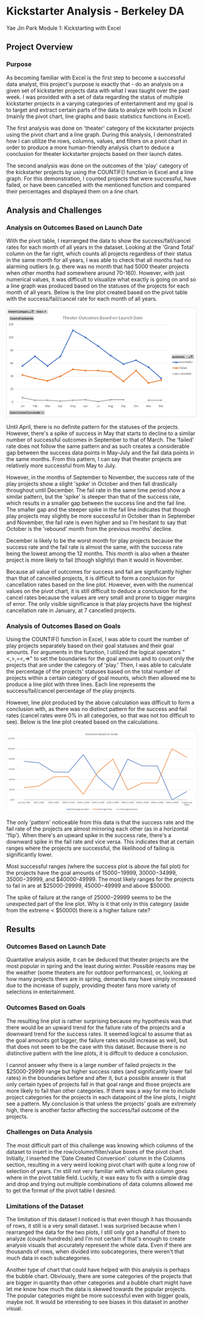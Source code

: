 # Kickstarter Analysis - Berkeley DA
Yae Jin Park
Module 1: Kickstarting with Excel

## Project Overview
### Purpose
As becoming familiar with Excel is the first step to become a successful data analyst, this project's purpose is exactly that - do an analysis on a given set of kickstarter projects data with what I was taught over the past week. I was provided with a set of data regarding the status of multiple kickstarter projects in a varying categories of entertainment and my goal is to target and extract certain parts of the data to analyze with tools in Excel (mainly the pivot chart, line graphs and basic statistics functions in Excel).

The first analysis was done on 'theater' category of the kickstarter projects using the pivot chart and a line graph.
During this analysis, I demonstrated how I can utilize the rows, columns, values, and filters on a pivot chart in order to produce a more human-friendly analysis chart to deduce a conclusion for theater kickstarter projects based on their launch dates.

The second analysis was done on the outcomes of the 'play' category of the kickstarter projects by using the COUNTIF() function in Excel and a line graph.
For this demonstration, I counted projects that were successful, have failed, or have been cancelled with the mentioned function and compared their percentages and displayed them on a line chart.

## Analysis and Challenges
### Analysis on Outcomes Based on Launch Date
With the pivot table, I rearranged the data to show the success/fail/cancel rates for each month of all years in the dataset. Looking at the 'Grand Total' column on the far right, which counts all projects regardless of their status in the same month for all years, I was able to check that all months had no alarming outliers (e.g. there was no month that had 5000 theater projects when other months had somewhere around 70-160). However, with just numerical values, it was difficult to visualize what exactly is going on and so a line graph was produced based on the statuses of the projects for each month of all years. Below is the line plot created based on the pivot table with the success/fail/cancel rate for each month of all years.

![Theater_Outcomes_vs_Launch](./resources/Theater_Outcomes_vs_Launch.png)

Until April, there is no definite pattern for the statuses of the projects. However, there's a spike of success in May that starts to decline to a similar number of successful outcomes in September to that of March. The 'failed' rate does not follow the same pattern and as such creates a considerable gap between the success data points in May-July and the fail data points in the same months. From this pattern, I can say that theater projects are relatively more successful from May to July. 

However, in the months of September to November, the success rate of the play projects show a slight 'spike' in October and then fall drastically throughout until December. The fail rate in the same time period show a similar pattern, but the 'spike' is steeper than that of the success rate, which results in a smaller gap between the success line and the fail line. The smaller gap and the steeper spike in the fail line indicates that though play projects may slightly be more successful in October than in September and November, the fail rate is even higher and so I'm hesitant to say that October is the 'rebound' month from the previous months' decline.

December is likely to be the worst month for play projects because the success rate and the fail rate is almost the same, with the success rate being the lowest among the 12 months. This month is also when a theater project is more likely to fail (though slightly) than it would in November.

Because all value of outcomes for success and fail are significantly higher than that of cancelled projects, it is difficult to form a conclusion for cancellation rates based on the line plot. However, even with the numerical values on the pivot chart, it is still difficult to deduce a conclusion for the cancel rates because the values are very small and prone to bigger margins of error. The only visible significance is that play projects have the highest cancellation rate in January, at 7 cancelled projects.

### Analysis of Outcomes Based on Goals
Using the COUNTIF() function in Excel, I was able to count the number of play projects separately based on their goal statuses and their goal amounts. For arguments in the function, I utilized the logical operators "<,>,=<,=>" to set the boundaries for the goal amounts and to count only the projects that are under the category of 'play.' Then, I was able to calculate the percentage of the projects' statuses based on the total number of projects within a certain category of goal mounts, which then allowed me to produce a line plot with three lines. Each line represents the success/fail/cancel percentage of the play projects.

However, line plot produced by the above calculation was difficult to form a conclusion with, as there was no distinct pattern for the success and fail rates (cancel rates were 0% in all categories, so that was not too difficult to see). Below is the line plot created based on the calculations.

![Outcomes_vs_Goals](./resources/Outcomes_vs_Goals.png)

The only 'pattern' noticeable from this data is that the success rate and the fail rate of the projects are almost mirroring each other (as in a horizontal 'flip'). When there's an upward spike in the success rate, there's a downward spike in the fail rate and vice versa. This indicates that at certain ranges where the projects are successful, the likelihood of failing is significantly lower.

Most successful ranges (where the success plot is above the fail plot) for the projects have the goal amounts of $15000-$19999, $30000-$34999, $35000-$39999, and $40000-49999. The most likely ranges for the projects to fail in are at $25000-29999, $45000-$49999 and above $50000.

The spike of failure at the range of $25000-$29999 seems to be the unexpected part of the line plot. Why is it that only in this category (aside from the extreme < $50000) there is a higher failure rate?

## Results
### Outcomes Based on Launch Date
Quantative analysis aside, it can be deduced that theater projects are the most popular in spring and the least during winter. Possible reasons may be the weather (some theaters are for outdoor performances), or, looking at how many projects there are in spring, demands may have simply increased due to the increase of supply, providing theater fans more variety of selections in entertainment.

### Outcomes Based on Goals
The resulting line plot is rather surprising because my hypothesis was that there would be an upward trend for the failure rate of the projects and a downward trend for the success rates. It seemed logical to assume that as the goal amounts got bigger, the failure rates would increase as well, but that does not seem to be the case with this dataset. Because there is no distinctive pattern with the line plots, it is diffcult to deduce a conclusion. 

I cannot answer why there is a large number of failed projects in the $25000-29999 range but higher success rates (and significantly lower fail rates) in the boundaries before and after it, but a possible answer is that only certain types of projects fall in that goal range and those projects are more likely to fail than other categories. If there was a way for me to include project categories for the projects in each datapoint of the line plots, I might see a pattern. My conclusion is that unless the projects' goals are extremely high, there is another factor affecting the success/fail outcome of the projects.

### Challenges on Data Analysis
The most difficult part of this challenge was knowing which columns of the dataset to insert in the row/column/filter/value boxes of the pivot chart. Initially, I inserted the 'Date Created Conversion' column in the Columns section, resulting in a very weird looking pivot chart with quite a long row of selection of years. I'm still not very familiar with which data column goes where in the pivot table field. Luckily, it was easy to fix with a simple drag and drop and trying out multiple combinations of data columns allowed me to get the format of the pivot table I desired.

### Limitations of the Dataset
The limitation of this dataset I noticed is that even though it has thousands of rows, it still is a very small dataset. I was surprised because when I rearranged the data for the two plots, I still only got a handful of them to analyze (couple hundreds) and I'm not certain if that's enough to create analysis visuals that accurately represent the whole data. Even if there are thousands of rows, when divided into subcategories, there weren't that much data in each subcategories.

Another type of chart that could have helped with this analysis is perhaps the bubble chart. Obviously, there are some categories of the projects that are bigger in quantity than other categories and a bubble chart might have let me know how much the data is skewed towards the popular projects. The popular categories might be more successful even with bigger goals, maybe not. It would be interesting to see biases in this dataset in another visual.